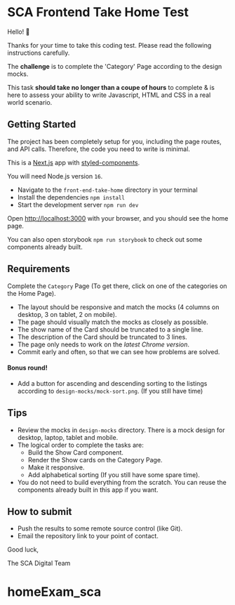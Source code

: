 # SCA Frontend Take Home Test

Hello! 👋

Thanks for your time to take this coding test. Please read the following instructions carefully.

The **challenge** is to complete the 'Category' Page according to the design mocks.

This task **should take no longer than a coupe of hours** to complete & is here to assess your ability to write Javascript, HTML and CSS in a real world scenario.

## Getting Started
The project has been completely setup for you, including the page routes, and API calls. Therefore, the code you need to write is minimal.

This is a [Next.js](https://nextjs.org/) app with [styled-components](https://styled-components.com/).

You will need Node.js version `16`.

- Navigate to the `front-end-take-home` directory in your terminal
- Install the dependencies `npm install`
- Start the development server `npm run dev`

Open [http://localhost:3000](http://localhost:3000) with your browser, and you should see the home page.

You can also open storybook `npm run storybook` to check out some components already built.

## Requirements

Complete the `Category` Page (To get there, click on one of the categories on the Home Page).

- The layout should be responsive and match the mocks (4 columns on desktop, 3 on tablet, 2 on mobile).
- The page should visually match the mocks as closely as possible.
- The show name of the Card should be truncated to a single line.
- The description of the Card should be truncated to 3 lines.
- The page only needs to work on the *latest Chrome version*.
- Commit early and often, so that we can see how problems are solved.

#### Bonus round!
- Add a button for ascending and descending sorting to the listings according to `design-mocks/mock-sort.png`. (If you still have time)

## Tips
- Review the mocks in `design-mocks` directory. There is a mock design for desktop, laptop, tablet and mobile.
- The logical order to complete the tasks are:
  - Build the Show Card component.
  - Render the Show cards on the Category Page.
  - Make it responsive.
  - Add alphabetical sorting (If you still have some spare time).
- You do not need to build everything from the scratch. You can reuse the components already built in this app if you want.

## How to submit

- Push the results to some remote source control (like Git).
- Email the repository link to your point of contact.

Good luck,

The SCA Digital Team
# homeExam_sca

